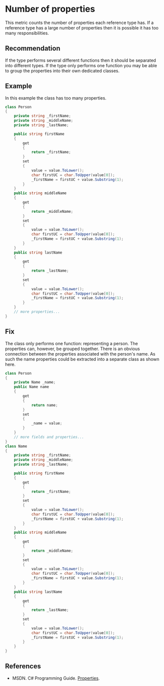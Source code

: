 # Number of properties
This metric counts the number of properties each reference type has. If a reference type has a large number of properties then it is possible it has too many responsibilities.


## Recommendation
If the type performs several different functions then it should be separated into different types. If the type only performs one function you may be able to group the properties into their own dedicated classes.


## Example
In this example the class has too many properties.


```csharp
class Person
{
    private string _firstName;
    private string _middleName;
    private string _lastName;

    public string firstName
    {
        get
        {
            return _firstName;
        }
        set
        {
            value = value.ToLower();
            char firstUC = char.ToUpper(value[0]);
            _firstName = firstUC + value.Substring(1);
        }
    }
    public string middleName
    {
        get
        {
            return _middleName;
        }
        set
        {
            value = value.ToLower();
            char firstUC = char.ToUpper(value[0]);
            _firstName = firstUC + value.Substring(1);
        }
    }
    public string lastName
    {
        get
        {
            return _lastName;
        }
        set
        {
            value = value.ToLower();
            char firstUC = char.ToUpper(value[0]);
            _firstName = firstUC + value.Substring(1);
        }
    }
    // more properties...
}

```

## Fix
The class only performs one function: representing a person. The properties can, however, be grouped together. There is an obvious connection between the properties associated with the person's name. As such the name properties could be extracted into a separate class as shown here.


```csharp
class Person
{
    private Name _name;
    public Name name
    {
        get
        {
            return name;
        }
        set
        {
            _name = value;
        }
    }
    // more fields and properties...
}
class Name
{
    private string _firstName;
    private string _middleName;
    private string _lastName;

    public string firstName
    {
        get
        {
            return _firstName;
        }
        set
        {
            value = value.ToLower();
            char firstUC = char.ToUpper(value[0]);
            _firstName = firstUC + value.Substring(1);
        }
    }
    public string middleName
    {
        get
        {
            return _middleName;
        }
        set
        {
            value = value.ToLower();
            char firstUC = char.ToUpper(value[0]);
            _firstName = firstUC + value.Substring(1);
        }
    }
    public string lastName
    {
        get
        {
            return _lastName;
        }
        set
        {
            value = value.ToLower();
            char firstUC = char.ToUpper(value[0]);
            _firstName = firstUC + value.Substring(1);
        }
    }
}

```

## References
* MSDN. C\# Programming Guide. [Properties](http://msdn.microsoft.com/en-us/library/x9fsa0sw(v=vs.80).aspx).
